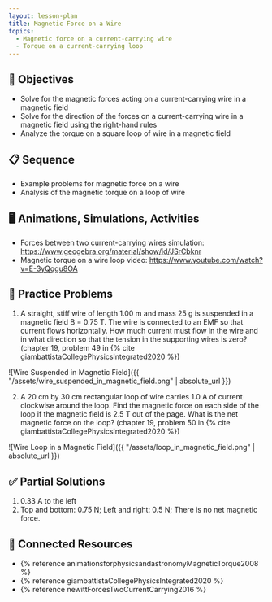 ```yaml
---
layout: lesson-plan
title: Magnetic Force on a Wire
topics:
  - Magnetic force on a current-carrying wire
  - Torque on a current-carrying loop
---
```


## 🎯 Objectives

* Solve for the magnetic forces acting on a current-carrying wire in a magnetic field
* Solve for the direction of the forces on a current-carrying wire in a magnetic field using the right-hand rules
* Analyze the torque on a square loop of wire in a magnetic field

## 📋 Sequence

* Example problems for magnetic force on a wire
* Analysis of the magnetic torque on a loop of wire

## 🖥️ Animations, Simulations, Activities

* Forces between two current-carrying wires simulation: <https://www.geogebra.org/material/show/id/JSrCbknr>
* Magnetic torque on a wire loop video: <https://www.youtube.com/watch?v=E-3yQqgu8OA>

## 📝 Practice Problems

1. A straight, stiff wire of length 1.00 m and mass 25 g is suspended in a magnetic field B = 0.75 T. The wire is connected to an EMF so that current flows horizontally. How much current must flow in the wire and in what direction so that the tension in the supporting wires is zero? (chapter 19, problem 49 in {% cite giambattistaCollegePhysicsIntegrated2020 %})

![Wire Suspended in Magnetic Field]({{ "/assets/wire_suspended_in_magnetic_field.png" | absolute_url }})

2. A 20 cm by 30 cm rectangular loop of wire carries 1.0 A of current clockwise around the loop. Find the magnetic force on each side of the loop if the magnetic field is 2.5 T out of the page. What is the net magnetic force on the loop? (chapter 19, problem 50 in {% cite giambattistaCollegePhysicsIntegrated2020 %})

![Wire Loop in a Magnetic Field]({{ "/assets/loop_in_magnetic_field.png" | absolute_url }})

## ✅ Partial Solutions

1. 0.33 A to the left
2. Top and bottom: 0.75 N; Left and right: 0.5 N; There is no net magnetic force.

## 📘 Connected Resources

* {% reference animationsforphysicsandastronomyMagneticTorque2008 %}
* {% reference giambattistaCollegePhysicsIntegrated2020 %}
* {% reference newittForcesTwoCurrentCarrying2016 %}
